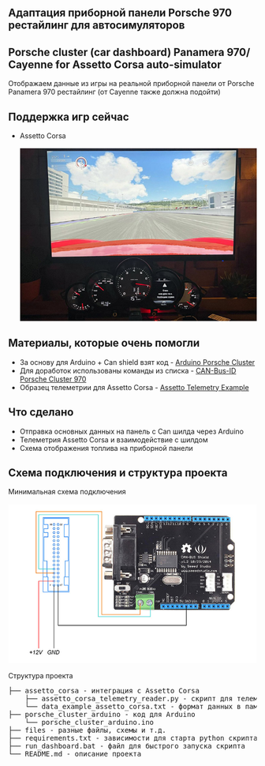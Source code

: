 ## Адаптация приборной панели Porsche 970 рестайлинг для автосимуляторов 
## Porsche cluster (car dashboard) Panamera 970/ Cayenne for Assetto Corsa auto-simulator
Отображаем данные из игры на реальной приборной панели от Porsche Panamera 970 рестайлинг (от Cayenne также должна подойти)

## Поддержка игр сейчас
- Assetto Corsa<br></br>
![](files/game_assetto.jpg)  

## Материалы, которые очень помогли
- За основу для Arduino + Can shield взят код -  [Arduino Porsche Cluster](https://github.com/VintageCollector/cluster-dashboard-ets2-ats/tree/Porsche-Panamera-970)
- Для доработок использованы команды из списка - [CAN-Bus-ID Porsche Cluster 970](https://github.com/VintageCollector/Porsche_Panamera_970-CAN-Bus-ID)
- Образец телеметрии для Assetto Corsa - [Assetto Telemetry Example](https://github.com/ladothlak/self-driving-NASCaiR)

## Что сделано
- Отправка основных данных на панель с Can шилда через Arduino
- Телеметрия Assetto Corsa и взаимодействие с шилдом
- Схема отображения топлива на приборной панели

## Схема подключения и структура проекта

Минимальная схема подключения<br></br>
![](files/wiring_scheme-min.jpg)

Структура проекта
<pre>
├── assetto_corsa - интеграция с Assetto Corsa 
    ├── assetto_corsa_telemetry_reader.py - скрипт для телеметрии 
    └── data_example_assetto_corsa.txt - формат данных в памяти
├── porsche_cluster_arduino - код для Arduino
    └── porsche_cluster_arduino.ino
├── files - разные файлы, схемы и т.д.
├── requirements.txt - зависимости для старта python скрипта
├── run_dashboard.bat - файл для быстрого запуска скрипта
└── README.md - описание проекта
</pre>
